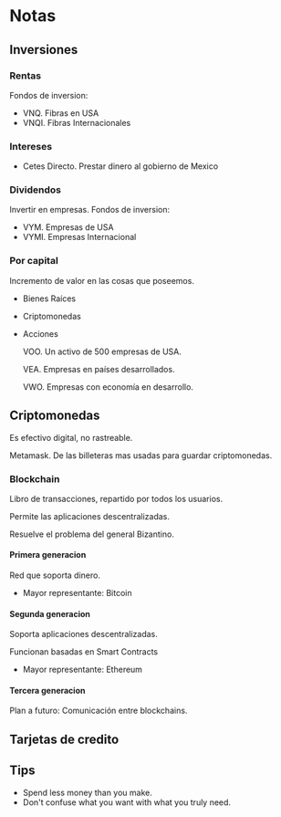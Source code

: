 # Notas
## Inversiones
### Rentas
Fondos de inversion:

- VNQ. Fibras en USA
- VNQI. Fibras Internacionales
### Intereses

- Cetes Directo. Prestar dinero al gobierno de Mexico
### Dividendos
Invertir en empresas.
Fondos de inversion:
- VYM. Empresas de USA
- VYMI. Empresas Internacional

### Por capital
Incremento de valor en las cosas que poseemos.
- Bienes Raíces
- Criptomonedas
- Acciones

    VOO. Un activo de 500 empresas de USA.

    VEA. Empresas en países desarrollados.
    
    VWO. Empresas con economía en desarrollo.

## Criptomonedas
Es efectivo digital, no rastreable.

Metamask. De las billeteras mas usadas para guardar criptomonedas.
### Blockchain
Libro de transacciones, repartido por todos los usuarios.

Permite las aplicaciones descentralizadas.

Resuelve el problema del general Bizantino.
#### Primera generacion
Red que soporta dinero.

- Mayor representante: Bitcoin

#### Segunda generacion
Soporta aplicaciones descentralizadas.

Funcionan basadas en Smart Contracts

- Mayor representante: Ethereum

#### Tercera generacion
Plan a futuro: Comunicación entre blockchains.
## Tarjetas de credito
## Tips
- Spend less money than you make.
- Don't confuse what you want with what you truly need.
